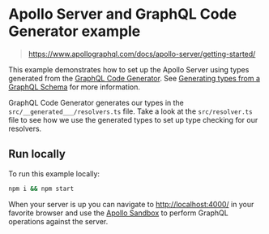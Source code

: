 # Apollo Server and GraphQL Code Generator example

> https://www.apollographql.com/docs/apollo-server/getting-started/

This example demonstrates how to set up the Apollo Server using types generated from the [GraphQL Code Generator](https://www.the-guild.dev/graphql/codegen). See [Generating types from a GraphQL Schema](https://www.apollographql.com/docs/apollo-server/v4/workflow/generate-types) for more information.

GraphQL Code Generator generates our types in the `src/__generated___/resolvers.ts` file. Take a look at the `src/resolver.ts` file to see how we use the generated types to set up type checking for our resolvers.

## Run locally

To run this example locally:

```bash
npm i && npm start
```

When your server is up you can navigate to [http://localhost:4000/](http://localhost:4000/) in your favorite browser and use the [Apollo Sandbox](https://www.apollographql.com/docs/studio/explorer/sandbox/) to perform GraphQL operations against the server.
